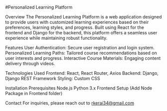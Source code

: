 #Personalized Learning Platform

Overview
The Personalized Learning Platform is a web application designed to provide users with customized learning experiences based on their preferences, learning styles, and progress. Built using React for the frontend and Django for the backend, this platform offers a seamless user experience while maintaining robust functionality.

Features
User Authentication: Secure user registration and login system.
Personalized Learning Paths: Tailored course recommendations based on user interests and progress.
Interactive Course Materials: Engaging content delivery through videos.

Technologies Used
Frontend: React, React Router, Axios
Backend: Django, Django REST Framework
Styling: Custom CSS

Installation
Prerequisites
Node.js
Python 3.x
Frontend Setup (Add Node Package in Frontend folder)

Contact
For inquiries, please reach out to rkerai34@gmail.com
